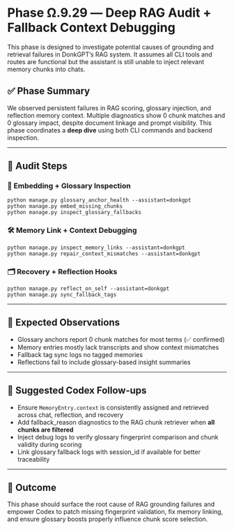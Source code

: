 
# Phase Ω.9.29 — Deep RAG Audit + Fallback Context Debugging

This phase is designed to investigate potential causes of grounding and retrieval failures in DonkGPT’s RAG system. It assumes all CLI tools and routes are functional but the assistant is still unable to inject relevant memory chunks into chats.

## ✅ Phase Summary

We observed persistent failures in RAG scoring, glossary injection, and reflection memory context. Multiple diagnostics show 0 chunk matches and 0 glossary impact, despite document linkage and prompt visibility. This phase coordinates a **deep dive** using both CLI commands and backend inspection.

---

## 🔎 Audit Steps

### 🧠 Embedding + Glossary Inspection

```shell
python manage.py glossary_anchor_health --assistant=donkgpt
python manage.py embed_missing_chunks
python manage.py inspect_glossary_fallbacks
```

### 🛠 Memory Link + Context Debugging

```shell
python manage.py inspect_memory_links --assistant=donkgpt
python manage.py repair_context_mismatches --assistant=donkgpt
```

### 🗂 Recovery + Reflection Hooks

```shell
python manage.py reflect_on_self --assistant=donkgpt
python manage.py sync_fallback_tags
```

---

## 🧪 Expected Observations

- Glossary anchors report 0 chunk matches for most terms (✅ confirmed)
- Memory entries mostly lack transcripts and show context mismatches
- Fallback tag sync logs no tagged memories
- Reflections fail to include glossary-based insight summaries

---

## 🧰 Suggested Codex Follow-ups

- Ensure `MemoryEntry.context` is consistently assigned and retrieved across chat, reflection, and recovery
- Add fallback_reason diagnostics to the RAG chunk retriever when **all chunks are filtered**
- Inject debug logs to verify glossary fingerprint comparison and chunk validity during scoring
- Link glossary fallback logs with session_id if available for better traceability

---

## 🧭 Outcome

This phase should surface the root cause of RAG grounding failures and empower Codex to patch missing fingerprint validation, fix memory linking, and ensure glossary boosts properly influence chunk score selection.

